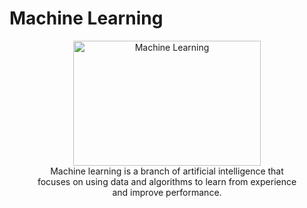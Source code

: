 # Machine Learning

<figure style="text-align: center;">
  <img src="https://uploads-ssl.webflow.com/611b8930015cb4be59160e08/61a5e221adc0d6298f9add5d_machinelearning.jpeg" alt="Machine Learning" width="300" height="200">
  <figcaption>Machine learning is a branch of artificial intelligence that focuses on using data and algorithms to learn from experience and improve performance.</figcaption>
</figure>
